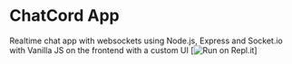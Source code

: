 # ChatCord App
Realtime chat app with websockets using Node.js, Express and Socket.io with Vanilla JS on the frontend with a custom UI
[![Run on Repl.it](https://chatcord.shreeshailyaran.repl.co)]
